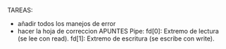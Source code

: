 TAREAS:
- añadir todos los manejos de error
- hacer la hoja de correccion
APUNTES
Pipe:
    fd[0]: Extremo de lectura (se lee con read).
    fd[1]: Extremo de escritura (se escribe con write).